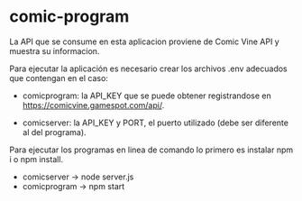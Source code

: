 # comic-program

La API que se consume en esta aplicacion proviene de Comic Vine API y muestra su informacion.

Para ejecutar la aplicación es necesario crear los archivos .env adecuados que contengan en el caso:

* comicprogram: la API_KEY que se puede obtener registrandose en https://comicvine.gamespot.com/api/.

* comicserver: la API_KEY y PORT, el puerto utilizado (debe ser diferente al del programa).

Para ejecutar los programas en linea de comando lo primero es instalar npm i o npm install.

- comicserver -> node server.js
- comicprogram -> npm start
